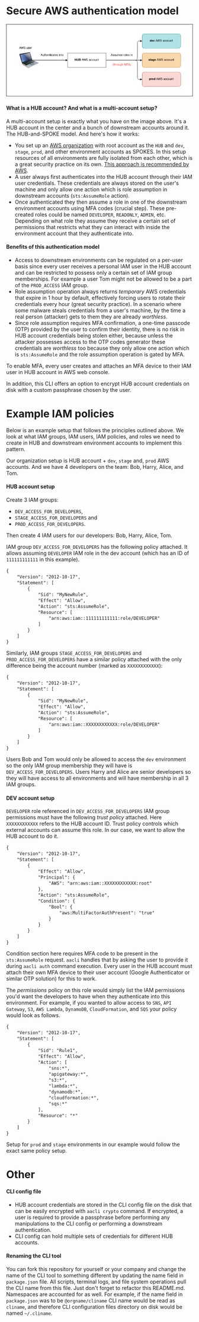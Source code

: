 # Secure AWS authentication model

<img src="https://github.com/iamarkadyt/aacli/raw/master/media/aws-flow.png" alt="secure aws flow diagram" />

#### What is a HUB account? And what is a multi-account setup?

A multi-account setup is exactly what you have on the image above. It's a HUB account in the center and a bunch of downstream accounts around it. The HUB-and-SPOKE model. And here's how it works:

- You set up an [AWS organization](https://aws.amazon.com/organizations/) with root account as the `HUB` and `dev`, `stage`, `prod`, and other environment accounts as SPOKES. In this setup resources of all environments are fully isolated from each other, which is a great security practice on its own. [This approach is recommended by AWS](https://docs.aws.amazon.com/whitepapers/latest/organizing-your-aws-environment/organizing-your-aws-environment.html).
- A user always first authenticates into the HUB account through their IAM user credentials. These credentials are always stored on the user's machine and only allow one action which is role assumption in downstream accounts (`sts:AssumeRole` action).
- Once authenticated they then assume a role in one of the downstream environment accounts using MFA codes (crucial step). These pre-created roles could be named `DEVELOPER`, `READONLY`, `ADMIN`, etc. Depending on what role they assume they receive a certain set of permissions that restricts what they can interact with inside the environment account that they authenticate into.

#### Benefits of this authentication model

- Access to downstream environments can be regulated on a per-user basis since every user receives a personal IAM user in the HUB account and can be restricted to possess only a certain set of IAM group memberships. For example a user Tom might not be allowed to be a part of the `PROD_ACCESS` IAM group.
- Role assumption operation always returns _temporary_ AWS credentials that expire in 1 hour by default, effectively forcing users to rotate their credentials every hour (great security practice). In a scenario where some malware steals credentials from a user's machine, by the time a real person (attacker) gets to them they are already _worthless_.
- Since role assumption requires MFA confirmation, a one-time passcode (OTP) provided by the user to confirm their identity, there is no risk in HUB account credentials being stolen either, because unless the attacker possesses access to the OTP codes generator these credentials are _worthless_ too because they only allow one action which is `sts:AssumeRole` and the role assumption operation is gated by MFA.

To enable MFA, every user creates and attaches an MFA device to their IAM user in HUB account in AWS web console.

In addition, this CLI offers an option to encrypt HUB account credentials on disk with a custom passphrase chosen by the user.

# Example IAM policies

Below is an example setup that follows the principles outlined above. We look at what IAM groups, IAM users, IAM policies, and roles we need to create in HUB and downstream environment accounts to implement this pattern.

Our organization setup is HUB account + `dev`, `stage` and, `prod` AWS accounts. And we have 4 developers on the team: Bob, Harry, Alice, and Tom.

#### HUB account setup

Create 3 IAM groups: 

- `DEV_ACCESS_FOR_DEVELOPERS`,
- `STAGE_ACCESS_FOR_DEVELOPERS` and
- `PROD_ACCESS_FOR_DEVELOPERS`.

Then create 4 IAM users for our developers: Bob, Harry, Alice, Tom.

IAM group `DEV_ACCESS_FOR_DEVELOPERS` has the following policy attached. It allows assuming `DEVELOPER` IAM role in the dev account (which has an ID of `111111111111` in this example).
```
{
    "Version": "2012-10-17",
    "Statement": [
        {
            "Sid": "MyNewRule",
            "Effect": "Allow",
            "Action": "sts:AssumeRole",
            "Resource": [
                "arn:aws:iam::111111111111:role/DEVELOPER"
            ]
        }
    ]
}
```

Similarly, IAM groups `STAGE_ACCESS_FOR_DEVELOPERS` and `PROD_ACCESS_FOR_DEVELOPERS` have a similar policy attached with the only difference being the account number (marked as `XXXXXXXXXXXX`):
```
{
    "Version": "2012-10-17",
    "Statement": [
        {
            "Sid": "MyNewRule",
            "Effect": "Allow",
            "Action": "sts:AssumeRole",
            "Resource": [
                "arn:aws:iam::XXXXXXXXXXXX:role/DEVELOPER"
            ]
        }
    ]
}
```

Users Bob and Tom would only be allowed to access the `dev` environment so the only IAM group membership they will have is `DEV_ACCESS_FOR_DEVELOPERS`. Users Harry and Alice are senior developers so they will have access to all environments and will have membership in all 3 IAM groups.

#### DEV account setup

`DEVELOPER` role referenced in `DEV_ACCESS_FOR_DEVELOPERS` IAM group permissions must have the following _trust policy_ attached. Here `XXXXXXXXXXXX` refers to the HUB account ID. Trust policy controls which external accounts can assume this role. In our case, we want to allow the HUB account to do it.

```
{
    "Version": "2012-10-17",
    "Statement": [
        {
            "Effect": "Allow",
            "Principal": {
                "AWS": "arn:aws:iam::XXXXXXXXXXXX:root"
            },
            "Action": "sts:AssumeRole",
            "Condition": {
                "Bool": {
                    "aws:MultiFactorAuthPresent": "true"
                }
            }
        }
    ]
}
```

Condition section here requires MFA code to be present in the `sts:AssumeRole` request. `aacli` handles that by asking the user to provide it during `aacli auth` command execution. Every user in the HUB account must attach their own MFA device to their user account (Google Authenticator or similar OTP solution) for this to work.

The _permissions_ policy on this role would simply list the IAM permissions you'd want the developers to have when they authenticate into this environment. For example, if you wanted to allow access to `SNS`, `API Gateway`, `S3`, `AWS Lambda`, `DynamoDB`, `CloudFormation`, and `SQS` your policy would look as follows.

```
{
    "Version": "2012-10-17",
    "Statement": [
        {
            "Sid": "Rule1",
            "Effect": "Allow",
            "Action": [
                "sns:*",
                "apigateway:*",
                "s3:*",
                "lambda:*",
                "dynamodb:*",
                "cloudformation:*",
                "sqs:*"
            ],
            "Resource": "*"
        }
    ]
}
```

Setup for `prod` and `stage` environments in our example would follow the exact same policy setup.

# Other

#### CLI config file

- HUB account credentials are stored in the CLI config file on the disk that can be easily encrypted with `aacli crypto` command. If encrypted, a user is required to provide a passphrase before performing any manipulations to the CLI config or performing a downstream authentication.
- CLI config can hold multiple sets of credentials for different HUB accounts.

#### Renaming the CLI tool

You can fork this repository for yourself or your company and change the name of the CLI tool to something different by updating the name field in `package.json` file. All scripts, terminal logs, and file system operations pull the CLI name from this file. Just don't forget to refactor this README.md. Namespaces are accounted for as well. For example, if the name field in `package.json` was to be `@orgname/cliname` CLI name would be read as `cliname`, and therefore CLI configuration files directory on disk would be named `~/.cliname`.
